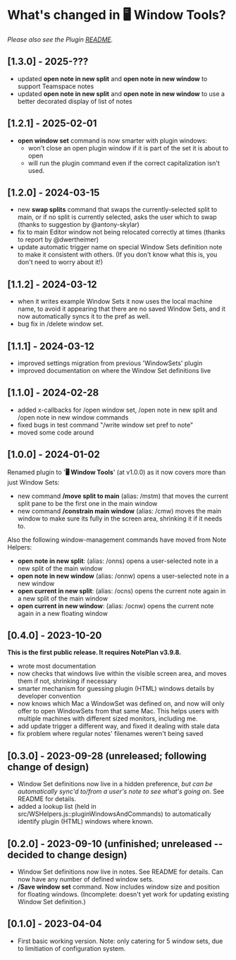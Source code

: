 # What's changed in 🖥️  Window Tools?
_Please also see the Plugin [README](https://github.com/NotePlan/plugins/blob/main/jgclark.WindowSets/README.md)._

## [1.3.0] - 2025-???
- updated **open note in new split** and **open note in new window** to support Teamspace notes
- updated **open note in new split** and **open note in new window** to use a better decorated display of list of notes

## [1.2.1] - 2025-02-01
- **open window set** command is now smarter with plugin windows:
  - won't close an open plugin window if it is part of the set it is about to open
  - will run the plugin command even if the correct capitalization isn't used.

## [1.2.0] - 2024-03-15
- new **swap splits** command that swaps the currently-selected split to main, or if no split is currently selected, asks the user which to swap (thanks to suggestion by @antony-skylar)
- fix to main Editor window not being relocated correctly at times (thanks to report by @dwertheimer)
- update automatic trigger name on special Window Sets definition note to make it consistent with others. (If you don't know what this is, you don't need to worry about it!)

## [1.1.2] - 2024-03-12
- when it writes example Window Sets it now uses the local machine name, to avoid it appearing that there are no saved Window Sets, and it now  automatically syncs it to the pref as well.
- bug fix in /delete window set.

## [1.1.1] - 2024-03-12
- improved settings migration from previous 'WindowSets' plugin
- improved documentation on where the Window Set definitions live

## [1.1.0] - 2024-02-28
- added x-callbacks for /open window set, /open note in new split and /open note in new window commands
- fixed bugs in test command "/write window set pref to note"
- moved some code around

## [1.0.0] - 2024-01-02
Renamed plugin to '**🖥️  Window Tools**' (at v1.0.0) as it now covers more than just Window Sets:
- new command **/move split to main** (alias: /mstm) that moves the current split pane to be the first one in the main window
- new command **/constrain main window** (alias: /cmw) moves the main window to make sure its fully in the screen area, shrinking it if it needs to.

Also the following window-management commands have moved from Note Helpers:
- **open note in new split**: (alias: /onns) opens a user-selected note in a new split of the main window
- **open note in new window** (alias: /onnw) opens a user-selected note in a new window
- **open current in new split**: (alias: /ocns) opens the current note again in a new split of the main window
- **open current in new window**: (alias: /ocnw) opens the current note again in a new floating window

<!-- ## [0.5.0b1] - 2023-10-27
First private attempt to use updated API to deal with split window widths properly in saving and opening window sets. In particular:
- FIXME: added a new command **/set editor width** (alias: /sew), which tests this new functionality. -->

## [0.4.0] - 2023-10-20
**This is the first public release. It requires NotePlan v3.9.8.**
- wrote most documentation
- now checks that windows live within the visible screen area, and moves them if not, shrinking if necessary
- smarter mechanism for guessing plugin (HTML) windows details by developer convention
- now knows which Mac a WindowSet was defined on, and now will only offer to open WindowSets from that same Mac. This helps users with multiple machines with different sized monitors, including me.
- add update trigger a different way, and fixed it dealing with stale data
- fix problem where regular notes' filenames weren't being saved

## [0.3.0] - 2023-09-28 (unreleased; following change of design)
- Window Set definitions now live in a hidden preference, _but can be automatically sync'd to/from a user's note to see what's going on_. See README for details.
- added a lookup list (held in src/WSHelpers.js::pluginWindowsAndCommands) to automatically identify plugin (HTML) windows where known.

## [0.2.0] - 2023-09-10 (unfinished; unreleased -- decided to change design)
- Window Set definitions now live in notes. See README for details. Can now have any number of defined window sets.
- **/Save window set** command. Now includes window size and position for floating windows. (Incomplete: doesn't yet work for updating existing Window Set definition.)

## [0.1.0] - 2023-04-04
- First basic working version. Note: only catering for 5 window sets, due to limitiation of configuration system.
